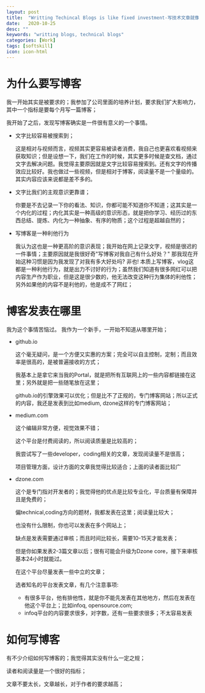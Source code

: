 ```yaml
---
layout: post
title:  "Writting Techincal Blogs is like fixed investment-写技术文章就像定投"
date:   2020-10-25
desc: ""
keywords: "writting blogs, technical blogs"
categories: [Work]
tags: [softskill]
icon: icon-html
---
```

# 为什么要写博客
我一开始其实是被要求的；我参加了公司里面的培养计划，要求我们扩大影响力，其中一个指标是要每个月写一篇博客；

我开始了之后，发现写博客确实是一件很有意义的一个事情。

* 文字比较容易被搜索到；

    这是相对与视频而言，视频其实更容易被读者消费，我自己也更喜欢看视频来获取知识；但是设想一下，我们在工作的时候，其实更多时候是查文档，通过文字去解决问题。我觉得主要原因就是文字比较容易搜索到。还有文字的传播效应比较好。我也做过一些视频，但是相对于博客，阅读量不是一个量级的。其实内容应该来说都是差不多的。
* 文字比我们的主观意识更靠谱；

    你要是不去记录一下你的看法、知识，你都可能不知道你不知道；这其实是一个内化的过程；内化其实是一种高级的意识形态，就是把你学习、经历过的东西总结、提炼、内化为一种抽象、有序的物质；这个过程是超越自然的； 

* 写博客是一种利他行为

    我认为这也是一种更高阶的意识表现；我开始在网上记录文字，视频是很迟的一件事情；主要原因就是我很好奇"写博客对我自己有什么好处？" 那我现在开始这种习惯是因为我发现了对我有多大好处吗? 非也! 本质上写博客，vlog这都是一种利他行为，就是出力不讨好的行为；虽然我们知道有很多网红可以把内容生产作为职业，但是这是很少数的，他无法改变这种行为集体的利他性；另外如果他的内容不是利他的，他是成不了网红；
 

# 博客发表在哪里
我为这个事情苦恼过。 我作为一个新手，一开始不知道从哪里开始；
* github.io

    这个毫无疑问，是一个方便又实惠的方案；完全可以自主控制，定制；而且效率是很高的，是被普遍接收的方式；

    我基本上是拿它来当我的Portal，就是把所有互联网上的一些内容都链接在这里；另外就是把一些随笔放在这里；

    github.io的引擎效果可以优化；但是比不了正规的，专门博客网站；所以正式的内容，我还是发表到比如medium, dzone这样的专门博客网站；
* medium.com

    这个编辑非常方便，视觉效果不错；
    
    这个平台是付费阅读的，所以阅读质量是比较高的；

    我尝试写了一些developer，coding相关的文章，发现阅读量不是很高；

    项目管理方面，设计方面的文章我觉得比较适合；上面的读者面比较广
* dzone.com
    
    这个是专门指对开发者的；我觉得他的优点是比较专业化，平台质量有保障并且是免费的；
    
    偏technical,coding方向的题材，我都发表在这里；阅读量比较大；

    也没有什么限制，你也可以发表在多个网站上； 
    
    缺点是发表需要通过审核；而且时间比较长，需要10-15天才能发表；

    但是你如果发表2-3篇文章以后；很有可能会升级为Dzone core，接下来审核基本24小时就能过。

    在这个平台尽量发表一些中立的文章；

    选者知名的平台发表文章，有几个注意事项:
    * 有很多平台，他有排他性，就是你不能先发表在其他地方，然后在发表在他这个平台上；比如infoq, opensource.com; 
    * infoq平台的内容要求很多，对字数，还有一些要求很多；不太容易发表

# 如何写博客
有不少介绍如何写博客的；我觉得其实没有什么一定之规；

读者和阅读量是一个很好的指标；

文章不要太长，文章越长，对于作者的要求越高；
